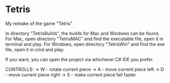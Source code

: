 # Tetris
My remake of the game "Tetris"

In directory "TetrisBuilds", the builds for Mac and Windows can be found. 
For Mac, open directory "TetrisMAC" and find the executable file, open it in terminal and play.
For Windows, open directory "TetrisWin" and find the exe file, open it in cmd and play.

If you want, you can open the project via whichever C# IDE you prefer.

CONTROLLS:
-> W - rotate current piece
-> A - move current piece left
-> D - move current piece right
-> S - make current piece fall faster
